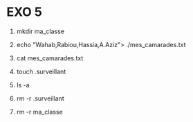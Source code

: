 # EXO 5

1. mkdir ma_classe

2. echo "Wahab,Rabiou,Hassia,A.Aziz"> ./mes_camarades.txt

3. cat mes_camarades.txt

4. touch .surveillant

5. ls -a

6. rm -r .surveillant

7. rm -r ma_classe
